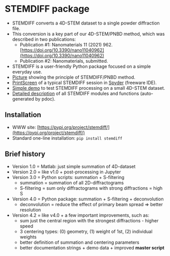 STEMDIFF package
================

* STEMDIFF converts a 4D-STEM dataset to a single powder diffraction file.
* This conversion is a key part of our 4D-STEM/PNBD method, which was described in two publications:
  * Publication #1: Nanomaterials 11 (2021) 962.
    [https://doi.org/10.3390/nano11040962](https://doi.org/10.3390/nano11040962)
  * Publication #2: Nanomaterials, submitted.
* STEMDIFF is a user-friendly Python package focused on a simple everyday use. 
* [Picture](images/principle2.png) showing the principle of STEMDIFF/PNBD method.
* [PrintScreen](images/stemdiff_prtscr.png) of a typical STEMDIFF session in
  [Spyder](https://www.spyder-ide.org/) (freeware IDE).
* [Simple demo](demo/todo.txt) to test STEMDIFF processing on a small 4D-STEM dataset.
* [Detailed description](stemdiff/index.html) of all STEMDIFF modules and functions (auto-generated by pdoc).

Installation
------------

* WWW site: [https://pypi.org/project/stemdiff/](https://pypi.org/project/stemdiff/)
* Standard one-line installation: `pip install stemdiff`

Brief history
-------------

* Version 1.0 = Matlab: just simple summation of 4D-dataset
* Version 2.0 = like v1.0 + post-processing in Jupyter
* Version 3.0 = Python scripts: summation + S-filtering
  - summation = summation of all 2D-diffractograms
  - S-filtering = sum only diffractograms with strong diffractions = high S
* Version 4.0 = Python package: summation + S-filtering + deconvolution
  - deconvolution = reduce the effect of primary beam spread &rArr; better resolution 
* Version 4.2 = like v4.0 + a few important improvements, such as:
  - sum just the central region with the strongest diffractions - higher speed
  - 3 centering types: (0) geometry, (1) weight of 1st, (2) individual weights 
  - better definition of summation and centering parameters
  - better documentation strings + demo data + improved **master script**
